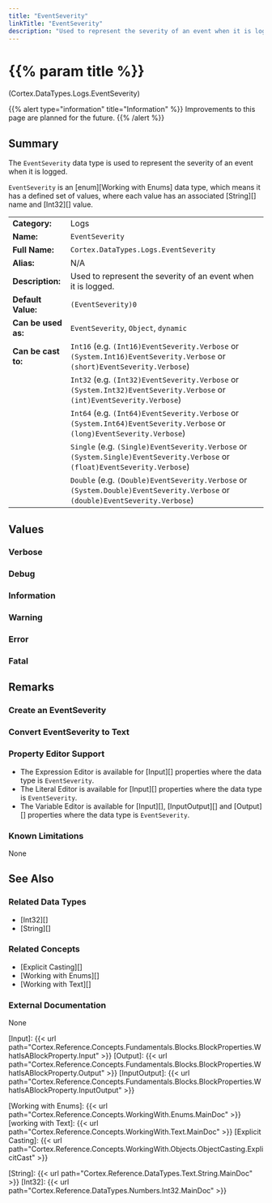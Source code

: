 ```yaml
---
title: "EventSeverity"
linkTitle: "EventSeverity"
description: "Used to represent the severity of an event when it is logged."
---
```


# {{% param title %}}

<p class="namespace">(Cortex.DataTypes.Logs.EventSeverity)</p>

{{% alert type="information" title="Information" %}} Improvements to this page are planned for the future. {{% /alert %}}

## Summary

The `EventSeverity` data type is used to represent the severity of an event when it is logged.

`EventSeverity` is an [enum][Working with Enums] data type, which means it has a defined set of values, where each value has an associated [String][] name and [Int32][] value.

| | |
|-|-|
| **Category:**          | Logs                                                  |
| **Name:**              | `EventSeverity`                                |
| **Full Name:**         | `Cortex.DataTypes.Logs.EventSeverity`         |
| **Alias:**             | N/A                                                    |
| **Description:**       | Used to represent the severity of an event when it is logged. |
| **Default Value:**     | `(EventSeverity)0`                             |
| **Can be used as:**    | `EventSeverity`, `Object`, `dynamic`           |
| **Can be cast to:**    | `Int16` (e.g. `(Int16)EventSeverity.Verbose` or `(System.Int16)EventSeverity.Verbose` or `(short)EventSeverity.Verbose`)  |
|                        | `Int32` (e.g. `(Int32)EventSeverity.Verbose` or `(System.Int32)EventSeverity.Verbose` or `(int)EventSeverity.Verbose`)  |
|                        | `Int64` (e.g. `(Int64)EventSeverity.Verbose` or `(System.Int64)EventSeverity.Verbose` or `(long)EventSeverity.Verbose`)  |
|                        | `Single` (e.g. `(Single)EventSeverity.Verbose` or `(System.Single)EventSeverity.Verbose` or `(float)EventSeverity.Verbose`)  |
|                        | `Double` (e.g. `(Double)EventSeverity.Verbose` or `(System.Double)EventSeverity.Verbose` or `(double)EventSeverity.Verbose`)  |

## Values

### Verbose

### Debug

### Information

### Warning

### Error

### Fatal

## Remarks

### Create an EventSeverity

### Convert EventSeverity to Text

### Property Editor Support

- The Expression Editor is available for [Input][] properties where the data type is `EventSeverity`.
- The Literal Editor is available for [Input][] properties where the data type is `EventSeverity`.
- The Variable Editor is available for [Input][], [InputOutput][] and [Output][] properties where the data type is `EventSeverity`.

### Known Limitations

None

## See Also

### Related Data Types

- [Int32][]
- [String][]

### Related Concepts

- [Explicit Casting][]
- [Working with Enums][]
- [Working with Text][]

### External Documentation

None

[Input]: {{< url path="Cortex.Reference.Concepts.Fundamentals.Blocks.BlockProperties.WhatIsABlockProperty.Input" >}}
[Output]: {{< url path="Cortex.Reference.Concepts.Fundamentals.Blocks.BlockProperties.WhatIsABlockProperty.Output" >}}
[InputOutput]: {{< url path="Cortex.Reference.Concepts.Fundamentals.Blocks.BlockProperties.WhatIsABlockProperty.InputOutput" >}}


[Working with Enums]: {{< url path="Cortex.Reference.Concepts.WorkingWith.Enums.MainDoc" >}}
[working with Text]: {{< url path="Cortex.Reference.Concepts.WorkingWith.Text.MainDoc" >}}
[Explicit Casting]: {{< url path="Cortex.Reference.Concepts.WorkingWith.Objects.ObjectCasting.ExplicitCast" >}}

[String]: {{< url path="Cortex.Reference.DataTypes.Text.String.MainDoc" >}}
[Int32]: {{< url path="Cortex.Reference.DataTypes.Numbers.Int32.MainDoc" >}}
